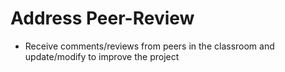 # Address Peer-Review
- Receive comments/reviews from peers in the classroom and update/modify to improve the project